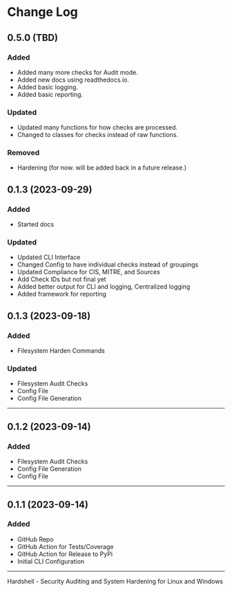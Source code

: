 # Change Log

## 0.5.0 (TBD)

### Added

- Added many more checks for Audit mode.
- Added new docs using readthedocs.io.
- Added basic logging.
- Added basic reporting.

### Updated

- Updated many functions for how checks are processed.
- Changed to classes for checks instead of raw functions.

### Removed

- Hardening (for now. will be added back in a future release.)

## 0.1.3 (2023-09-29)

### Added

- Started docs

### Updated

- Updated CLI Interface
- Changed Config to have individual checks instead of groupings
- Updated Compliance for CIS, MITRE, and Sources
- Add Check IDs but not final yet
- Added better output for CLI and logging, Centralized logging
- Added framework for reporting

## 0.1.3 (2023-09-18)

### Added

- Filesystem Harden Commands

### Updated

- Filesystem Audit Checks
- Config File
- Config File Generation

---

## 0.1.2 (2023-09-14)

### Added

- Filesystem Audit Checks
- Config File Generation
- Config File

---

## 0.1.1 (2023-09-14)

### Added

- GitHub Repo
- GitHub Action for Tests/Coverage
- GitHub Action for Release to PyPi
- Initial CLI Configuration

---

Hardshell - Security Auditing and System Hardening for Linux and Windows
